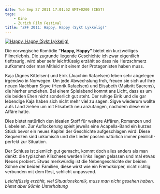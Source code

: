 ```yaml
---
date: Tue Sep 27 2011 17:01:52 GMT+0200 (CEST)
tags: 
    - Kino
    - Zurich Film Festival
title: "ZFF 2011: Happy, Happy (Sykt Lykkelig)"
---
```



[![Happy, Happy (Sykt
Lykkelig)](http://media.tumblr.com/tumblr_ls6a10DuOD1qa2z4q.jpg "Happy, Happy (Sykt Lykkelig)")](http://www.zurichfilmfestival.org/de/programm/Filme/1491/happy-happy/)

Die norwegische Komödie **"Happy, Happy"** bietet ein kurzweiliges
Filmerlebnis. Die zugrunde liegende Geschichte ich zwar eigentlich
tieftraurig, wird aber sehr leichtfüssig erzählt so dass nie Herzschmerz
aufkommt oder man Mitleid mit einem der Protagonisten haben muss.

Kaja (Agnes Kittelsen) und Eirik (Joachim Rafaelsen) leben sehr
abgelegen irgendwo in Norwegen. Um jede Abwechslung froh, freuen sie
sich auf ihre neuen Nachbarn Sigve (Henrik Rafaelsen) und Elisabeth
(Maibritt Saerens), die hierher umziehen. Bei einem Spielabend kommt ans
Licht, dass es um die beiden Ehen nicht sonderlich gut steht. Der ruhige
Eirik und die gar lebendige Kaja haben sich nicht mehr viel zu sagen.
Sigve wiederum wollte aufs Land ziehen um mit Elisabeth neu anzufangen,
nachdem diese eine Affäre hatte.

Dies bietet natürlich den idealen Stoff für weitere Affären, Romanzen
und Liebeleien. Zur Auflockerung spielt jeweils eine Acapella-Band ein
kurzes Stück bevor ein neues Kapitel der Geschichte aufgeschlagen wird.
Diese Sequenzen sind urkomisch und die Lieder passen natürlich immer
peinlich-perfekt zur Situation.

Der Schluss ist ziemlich gut gemacht, kommt doch alles anders als man
denkt: die typischen Klischees werden links liegen gelassen und mal
etwas Neues probiert. Etwas merkwürdig ist die Nebengeschichte der
beiden Söhne der beiden Familien, diese wirkt wie ein Fremdkörper, nicht
richtig verbunden mit dem Rest, schlicht unpassend.

*Leichtfüssig erzählt, viel Situationskomik, muss man nicht gesehen
haben, bietet aber 90min Unterhaltung*

